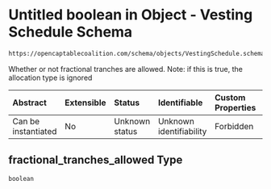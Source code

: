 # Untitled boolean in Object - Vesting Schedule Schema

```txt
https://opencaptablecoalition.com/schema/objects/VestingSchedule.schema.json#/properties/fractional_tranches_allowed
```

Whether or not fractional tranches are allowed. Note: if this is true, the allocation type is ignored

| Abstract            | Extensible | Status         | Identifiable            | Custom Properties | Additional Properties | Access Restrictions | Defined In                                                                                              |
| :------------------ | :--------- | :------------- | :---------------------- | :---------------- | :-------------------- | :------------------ | :------------------------------------------------------------------------------------------------------ |
| Can be instantiated | No         | Unknown status | Unknown identifiability | Forbidden         | Allowed               | none                | [VestingSchedule.schema.json*](../../schema/objects/VestingSchedule.schema.json "open original schema") |

## fractional_tranches_allowed Type

`boolean`
